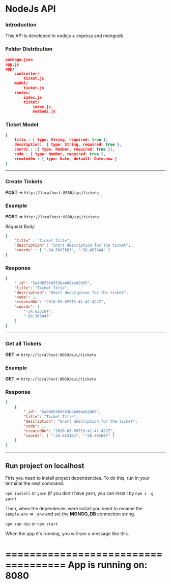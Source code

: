 # NodeJs API

### Introduction

This API is developed in nodejs + express and mongodb.

### Folder Distribution
```json
package.json
app.js
app/
    controller/
        ticket.js
    model/
        ticket.js
    routes/
        index.js
        ticket/
            index.js
            methods.js
```
### Ticket Model

```json
{
    title : { type: String, required: true },
    description:  { type: String, required: true },
    coords : [{ type: Number, required: true }],
    code : { type: Number, required: true },
    createdOn : { type: Date, default: Date.now }
}
```

----

### Create Tickets

**POST** => `http://localhost:8080/api/tickets`

### Example

**POST** => `http://localhost:8080/api/tickets`

*Request Body*

```json
{
    "title" : "Ticket Title",
    "description" : "Short description for the ticket",
    "coords" : [ "-34.5603563", "-58.453944" ]
}
```
### Response
```json
{
    "_id": "5a9d65368553bab694e02065",
    "title": "Ticket Title",
    "description": "Short description for the ticket",
    "code": 1,
    "createdOn": "2018-03-05T15:41:42.422Z",
    "coords": [
        "-34.623164",
        "-58.365047"
    ]
}
```
----

### Get all Tickets

**GET** => `http://localhost:8080/api/tickets`

### Example

**GET** => `http://localhost:8080/api/tickets`
### Response

```json
[
    {
        "_id": "5a9d65368553bab694e02065",
        "title": "Ticket Title",
        "description": "Short description for the ticket",
        "code": 1,
        "createdOn": "2018-03-05T15:41:42.422Z",
        "coords": [ "-34.623164", "-58.365047" ]
    }
]
```

----



## Run project on localhost

Firts you need to install project dependencies. To do this, run in your terminal the next command. 

```npm install``` or ```yarn```  (if you don't have yarn, you can install by ```npm i -g yarn```)

Then, when the dependecies were install you need to rename the `sample.env`  => `.env` and set the **MONGO_DB** connection string.

`npm run dev` or `npm start`

When the app it's running, you will see a message like this.

====================================
App is running on:  8080
====================================



